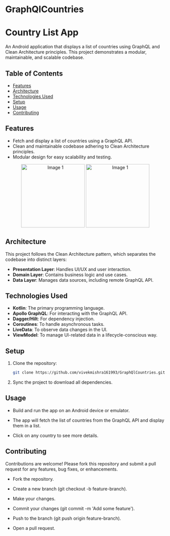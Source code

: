 # GraphQlCountries
# Country List App

An Android application that displays a list of countries using GraphQL and Clean Architecture principles. This project demonstrates a modular, maintainable, and scalable codebase.

## Table of Contents

- [Features](#features)
- [Architecture](#architecture)
- [Technologies Used](#technologies-used)
- [Setup](#setup)
- [Usage](#usage)
- [Contributing](#contributing)

## Features

- Fetch and display a list of countries using a GraphQL API.
- Clean and maintainable codebase adhering to Clean Architecture principles.
- Modular design for easy scalability and testing.
<p align="center">
  <img src="https://github.com/user-attachments/assets/71a91f0e-8f22-4b67-9f15-b74cd803ce36" alt="Image 1" width="200" />
  <img src="https://github.com/user-attachments/assets/d02d55f7-46c2-495a-9e17-6e3a29d642e7" alt="Image 1" width="200" />
</p>

## Architecture

This project follows the Clean Architecture pattern, which separates the codebase into distinct layers:

- **Presentation Layer**: Handles UI/UX and user interaction.
- **Domain Layer**: Contains business logic and use cases.
- **Data Layer**: Manages data sources, including remote GraphQL API.

## Technologies Used

- **Kotlin**: The primary programming language.
- **Apollo GraphQL**: For interacting with the GraphQL API.
- **Dagger/Hilt**: For dependency injection.
- **Coroutines**: To handle asynchronous tasks.
- **LiveData**: To observe data changes in the UI.
- **ViewModel**: To manage UI-related data in a lifecycle-conscious way.

## Setup

1. Clone the repository:

   ```bash
   git clone https://github.com/vivekmishra161993/GraphQlCountries.git


2. Sync the project to download all dependencies.

## Usage
- Build and run the app on an Android device or emulator.

- The app will fetch the list of countries from the GraphQL API and display them in a list.

- Click on any country to see more details.

## Contributing
Contributions are welcome! Please fork this repository and submit a pull request for any features, bug fixes, or enhancements.

- Fork the repository.

- Create a new branch (git checkout -b feature-branch).

- Make your changes.

- Commit your changes (git commit -m 'Add some feature').

- Push to the branch (git push origin feature-branch).

- Open a pull request.
